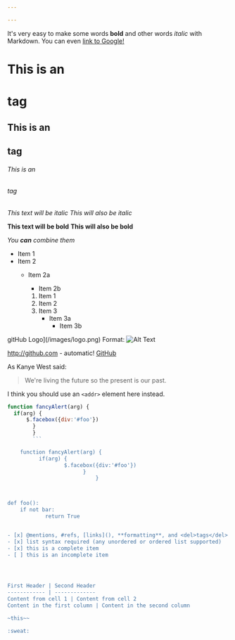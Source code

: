 ```yaml
---

---
```


It's very easy to make some words **bold** and other words *italic* with Markdown. You can even [link to Google!](http://google.com)



# This is an <h1> tag
## This is an <h2> tag
###### This is an <h6> tag

*This text will be italic*
_This will also be italic_

**This text will be bold**
__This will also be bold__

_You **can** combine them_

* Item 1
* Item 2
  * Item 2a
    * Item 2b



	1. Item 1
	2. Item 2
	3. Item 3
	   * Item 3a
	      * Item 3b

gitHub Logo](/images/logo.png)
Format: ![Alt Text](url)

http://github.com - automatic!
[GitHub](http://github.com)

As Kanye West said:

> We're living the future so
> the present is our past.

I think you should use an
`<addr>` element here instead.

```javascript
function fancyAlert(arg) {
  if(arg) {
      $.facebox({div:'#foo'})
	    }
		}
		```

    function fancyAlert(arg) {
	      if(arg) {
		          $.facebox({div:'#foo'})
				        }
						    }



def foo():
    if not bar:
	        return True


- [x] @mentions, #refs, [links](), **formatting**, and <del>tags</del> supported
- [x] list syntax required (any unordered or ordered list supported)
- [x] this is a complete item
- [ ] this is an incomplete item




First Header | Second Header
------------ | -------------
Content from cell 1 | Content from cell 2
Content in the first column | Content in the second column

~this~~

:sweat:
